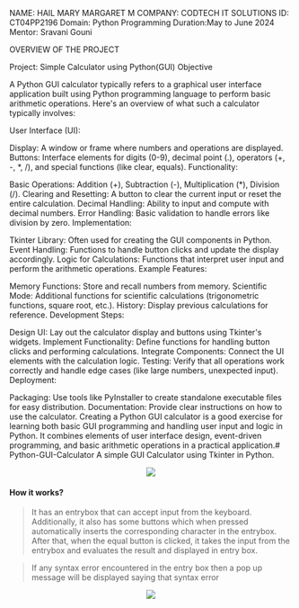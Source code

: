 NAME: HAIL MARY MARGARET M
COMPANY: CODTECH IT SOLUTIONS
ID: CT04PP2196
Domain: Python Programming
Duration:May to June 2024
Mentor: Sravani Gouni



OVERVIEW OF THE PROJECT

Project: Simple Calculator using Python(GUI)
Objective

A Python GUI calculator typically refers to a graphical user interface application built using Python programming language to perform basic arithmetic operations. Here's an overview of what such a calculator typically involves:

User Interface (UI):

Display: A window or frame where numbers and operations are displayed.
Buttons: Interface elements for digits (0-9), decimal point (.), operators (+, -, *, /), and special functions (like clear, equals).
Functionality:

Basic Operations: Addition (+), Subtraction (-), Multiplication (*), Division (/).
Clearing and Resetting: A button to clear the current input or reset the entire calculation.
Decimal Handling: Ability to input and compute with decimal numbers.
Error Handling: Basic validation to handle errors like division by zero.
Implementation:

Tkinter Library: Often used for creating the GUI components in Python.
Event Handling: Functions to handle button clicks and update the display accordingly.
Logic for Calculations: Functions that interpret user input and perform the arithmetic operations.
Example Features:

Memory Functions: Store and recall numbers from memory.
Scientific Mode: Additional functions for scientific calculations (trigonometric functions, square root, etc.).
History: Display previous calculations for reference.
Development Steps:

Design UI: Lay out the calculator display and buttons using Tkinter's widgets.
Implement Functionality: Define functions for handling button clicks and performing calculations.
Integrate Components: Connect the UI elements with the calculation logic.
Testing: Verify that all operations work correctly and handle edge cases (like large numbers, unexpected input).
Deployment:

Packaging: Use tools like PyInstaller to create standalone executable files for easy distribution.
Documentation: Provide clear instructions on how to use the calculator.
Creating a Python GUI calculator is a good exercise for learning both basic GUI programming and handling user input and logic in Python. It combines elements of user interface design, event-driven programming, and basic arithmetic operations in a practical application.# Python-GUI-Calculator
A simple GUI Calculator using Tkinter in Python.
<p align='center'>
  <img src='https://github.com/SaiSwarup27/Python-GUI-Calculator/blob/master/images/Calculator.png'/>
</p>

#### How it works?

>It has an entrybox that can accept input from the keyboard. Additionally, it also has some buttons which when pressed automatically inserts the corresponding character in the entrybox. After that, when the equal button is clicked, it takes the input from the entrybox and evaluates the result and displayed in entry box.

>If any syntax error encountered in the entry box then a pop up message will be displayed saying that syntax error
<p align='center'>
  <img src='https://github.com/SaiSwarup27/Python-GUI-Calculator/blob/master/images/ErrorMsg.png' align='center'/>
</p>
